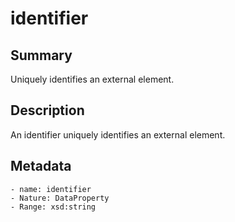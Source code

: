 <!-- Automatically generated by spec-parser v2.0.0 on 2023-12-25T20:28:21.783513+00:00 -->
<!-- SPDX-License-Identifier: Community-Spec-1.0 -->

# identifier

## Summary

Uniquely identifies an external element.


## Description

An identifier uniquely identifies an external element.


## Metadata

    - name: identifier
    - Nature: DataProperty
    - Range: xsd:string




